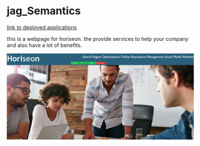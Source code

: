 # jag_Semantics
[link to deployed applications](https://jaghemlani.github.io/jag_Semantics)

this is a webpage for horiseon. the provide services to help your company and also have a lot of benefits.

![screenshot of application](./assets/images/Screenshot%202023-12-20%20212711.jpg)

